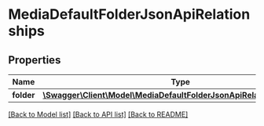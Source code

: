 # MediaDefaultFolderJsonApiRelationships

## Properties
Name | Type | Description | Notes
------------ | ------------- | ------------- | -------------
**folder** | [**\Swagger\Client\Model\MediaDefaultFolderJsonApiRelationshipsFolder**](MediaDefaultFolderJsonApiRelationshipsFolder.md) |  | [optional] 

[[Back to Model list]](../../README.md#documentation-for-models) [[Back to API list]](../../README.md#documentation-for-api-endpoints) [[Back to README]](../../README.md)

